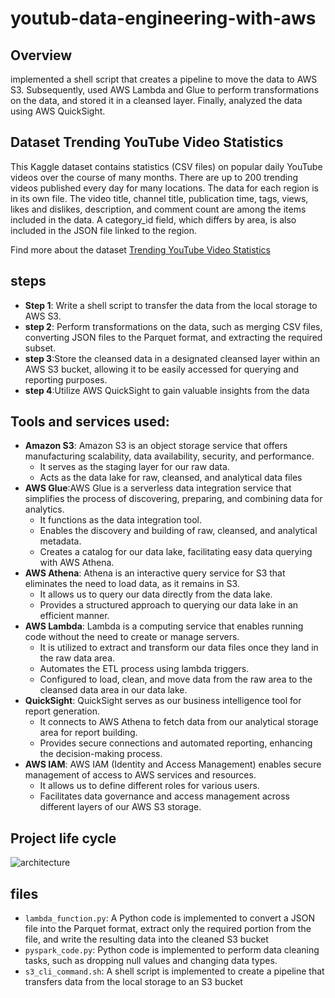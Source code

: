# youtub-data-engineering-with-aws
## Overview
implemented a shell script that creates a pipeline to move the data to AWS S3. Subsequently, used AWS Lambda and Glue to perform transformations on the data, and stored it in a cleansed layer. Finally, analyzed the data using AWS QuickSight.  
## Dataset Trending YouTube Video Statistics
This Kaggle dataset contains statistics (CSV files) on popular daily YouTube videos over the course of many months. There are up to 200 trending videos published every day for many locations. The data for each region is in its own file. The video title, channel title, publication time, tags, views, likes and dislikes, description, and comment count are among the items included in the data. A category_id field, which differs by area, is also included in the JSON file linked to the region.

Find more about the dataset [Trending YouTube Video Statistics](https://www.kaggle.com/datasets/datasnaek/youtube-new)
## steps
- __Step 1__:  Write a shell script to transfer the data from the local storage to AWS S3.
- __step 2__: Perform transformations on the data, such as merging CSV files, converting JSON files to the Parquet format, and extracting the required subset. 
- __step 3__:Store the cleansed data in a designated cleansed layer within an AWS S3 bucket, allowing it to be easily accessed for querying and reporting purposes. 
- __step 4__:Utilize AWS QuickSight to gain valuable insights from the data

 ## Tools and services used:
 - __Amazon S3__: Amazon S3 is an object storage service that offers manufacturing scalability, data availability, security, and performance.
   - It serves as the staging layer for our raw data.
   - Acts as the data lake for raw, cleansed, and analytical data files
 - __AWS Glue__:AWS Glue is a serverless data integration service that simplifies the process of discovering, preparing, and combining data for analytics.
   - It functions as the data integration tool.
   - Enables the discovery and building of raw, cleansed, and analytical metadata.
   - Creates a catalog for our data lake, facilitating easy data querying with AWS Athena.
-  __AWS Athena__: Athena is an interactive query service for S3 that eliminates the need to load data, as it remains in S3.
   - It allows us to query our data directly from the data lake.
   - Provides a structured approach to querying our data lake in an efficient manner.
-  __AWS Lambda__: Lambda is a computing service that enables running code without the need to create or manage servers.
   -  It is utilized to extract and transform our data files once they land in the raw data area.
   -  Automates the ETL process using lambda triggers.
   - Configured to load, clean, and move data from the raw area to the cleansed data area in our data lake.
- __QuickSight__:  QuickSight serves as our business intelligence tool for report generation.
  - It connects to AWS Athena to fetch data from our analytical storage area for report building.
  - Provides secure connections and automated reporting, enhancing the decision-making process.
- __AWS IAM__: AWS IAM (Identity and Access Management) enables secure management of access to AWS services and resources.
  - It allows us to define different roles for various users.
  - Facilitates data governance and access management across different layers of our AWS S3 storage.
## Project life cycle
![architecture](https://github.com/Mohamed-attia98/youtub-data-engineering-with-aws/assets/82019926/737d1020-a3f4-4a2f-872c-13c45198085e)
## files 
- `lambda_function.py`: A Python code is implemented to convert a JSON file into the Parquet format, extract only the required portion from the file, and write the resulting data into the cleaned S3 bucket
- `pyspark_code.py`: Python code is implemented to perform data cleaning tasks, such as dropping null values and changing data types.
- `s3_cli_command.sh`:  A shell script is implemented to create a pipeline that transfers data from the local storage to an S3 bucket


